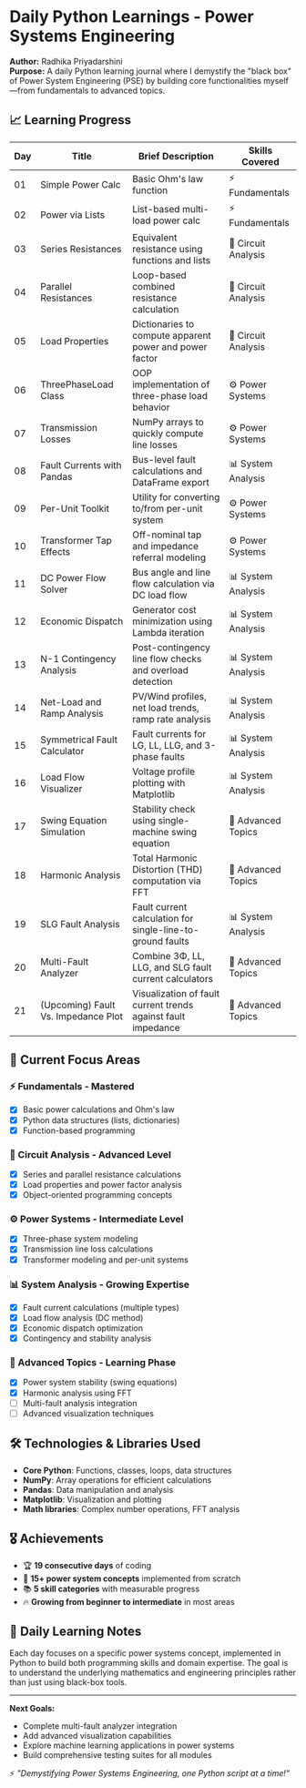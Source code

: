 # Daily Python Learnings - Power Systems Engineering

**Author:** Radhika Priyadarshini  
**Purpose:** A daily Python learning journal where I demystify the "black box" of Power System Engineering (PSE) by building core functionalities myself—from fundamentals to advanced topics.


## 📈 Learning Progress

| Day | Title | Brief Description | Skills Covered |
|---|---|---|---|
| 01 | Simple Power Calc | Basic Ohm's law function | ⚡ Fundamentals |
| 02 | Power via Lists | List-based multi-load power calc | ⚡ Fundamentals |
| 03 | Series Resistances | Equivalent resistance using functions and lists | 🔌 Circuit Analysis |
| 04 | Parallel Resistances | Loop-based combined resistance calculation | 🔌 Circuit Analysis |
| 05 | Load Properties | Dictionaries to compute apparent power and power factor | 🔌 Circuit Analysis |
| 06 | ThreePhaseLoad Class | OOP implementation of three-phase load behavior | ⚙️ Power Systems |
| 07 | Transmission Losses | NumPy arrays to quickly compute line losses | ⚙️ Power Systems |
| 08 | Fault Currents with Pandas | Bus-level fault calculations and DataFrame export | 📊 System Analysis |
| 09 | Per-Unit Toolkit | Utility for converting to/from per-unit system | ⚙️ Power Systems |
| 10 | Transformer Tap Effects | Off-nominal tap and impedance referral modeling | ⚙️ Power Systems |
| 11 | DC Power Flow Solver | Bus angle and line flow calculation via DC load flow | 📊 System Analysis |
| 12 | Economic Dispatch | Generator cost minimization using Lambda iteration | 📊 System Analysis |
| 13 | N-1 Contingency Analysis | Post-contingency line flow checks and overload detection | 📊 System Analysis |
| 14 | Net-Load and Ramp Analysis | PV/Wind profiles, net load trends, ramp rate analysis | 📊 System Analysis |
| 15 | Symmetrical Fault Calculator | Fault currents for LG, LL, LLG, and 3-phase faults | 📊 System Analysis |
| 16 | Load Flow Visualizer | Voltage profile plotting with Matplotlib | 📊 System Analysis |
| 17 | Swing Equation Simulation | Stability check using single-machine swing equation | 🚀 Advanced Topics |
| 18 | Harmonic Analysis | Total Harmonic Distortion (THD) computation via FFT | 🚀 Advanced Topics |
| 19 | SLG Fault Analysis | Fault current calculation for single-line-to-ground faults | 📊 System Analysis |
| 20 | Multi-Fault Analyzer | Combine 3Φ, LL, LLG, and SLG fault current calculators | 🚀 Advanced Topics |
| 21 | (Upcoming) Fault Vs. Impedance Plot | Visualization of fault current trends against fault impedance | 🚀 Advanced Topics |

## 🎯 Current Focus Areas

### ⚡ Fundamentals - **Mastered**
- [x] Basic power calculations and Ohm's law
- [x] Python data structures (lists, dictionaries)
- [x] Function-based programming

### 🔌 Circuit Analysis - **Advanced Level**
- [x] Series and parallel resistance calculations
- [x] Load properties and power factor analysis
- [x] Object-oriented programming concepts

### ⚙️ Power Systems - **Intermediate Level**
- [x] Three-phase system modeling
- [x] Transmission line loss calculations
- [x] Transformer modeling and per-unit systems

### 📊 System Analysis - **Growing Expertise**
- [x] Fault current calculations (multiple types)
- [x] Load flow analysis (DC method)
- [x] Economic dispatch optimization
- [x] Contingency and stability analysis

### 🚀 Advanced Topics - **Learning Phase**
- [x] Power system stability (swing equations)
- [x] Harmonic analysis using FFT
- [ ] Multi-fault analysis integration
- [ ] Advanced visualization techniques

## 🛠️ Technologies & Libraries Used

- **Core Python**: Functions, classes, loops, data structures
- **NumPy**: Array operations for efficient calculations
- **Pandas**: Data manipulation and analysis
- **Matplotlib**: Visualization and plotting
- **Math libraries**: Complex number operations, FFT analysis

## 🎖️ Achievements

- 🏆 **19 consecutive days** of coding
- 🎯 **15+ power system concepts** implemented from scratch
- 📚 **5 skill categories** with measurable progress
- 🔥 **Growing from beginner to intermediate** in most areas

## 📝 Daily Learning Notes

Each day focuses on a specific power systems concept, implemented in Python to build both programming skills and domain expertise. The goal is to understand the underlying mathematics and engineering principles rather than just using black-box tools.

---

**Next Goals:**
- Complete multi-fault analyzer integration
- Add advanced visualization capabilities
- Explore machine learning applications in power systems
- Build comprehensive testing suites for all modules

⚡ *"Demystifying Power Systems Engineering, one Python script at a time!"*
